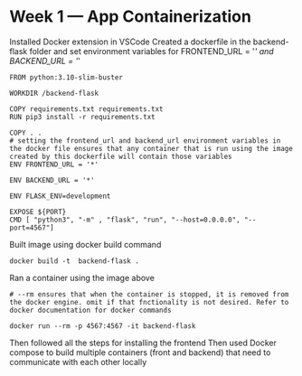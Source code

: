 # Week 1 — App Containerization

Installed Docker extension in VSCode
Created a dockerfile in the backend-flask folder and set environment variables for FRONTEND_URL = '*' and BACKEND_URL = '*'
```
FROM python:3.10-slim-buster

WORKDIR /backend-flask

COPY requirements.txt requirements.txt
RUN pip3 install -r requirements.txt

COPY . .
# setting the frontend_url and backend_url environment variables in the docker file ensures that any container that is run using the image created by this dockerfile will contain those variables
ENV FRONTEND_URL = '*'

ENV BACKEND_URL = '*'

ENV FLASK_ENV=development

EXPOSE ${PORT}
CMD [ "python3", "-m" , "flask", "run", "--host=0.0.0.0", "--port=4567"]

```
Built image using docker build command 
```
docker build -t  backend-flask .
```
Ran a container using the image above

```
# --rm ensures that when the container is stopped, it is removed from the docker engine. omit if that fnctionality is not desired. Refer to docker documentation for docker commands

docker run --rm -p 4567:4567 -it backend-flask
```
Then followed all the steps for installing the frontend 
Then used Docker compose to build multiple containers (front and backend) that need to communicate with each other locally





